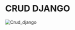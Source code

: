 # CRUD DJANGO

![Crud_django](https://user-images.githubusercontent.com/91089468/139220899-6cf58ce1-693a-4208-9c11-ccee60a0fd4a.png)
